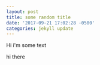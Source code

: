 ```yaml
---
layout: post
title: some random title
date: '2017-09-21 17:02:28 -0500'
categories: jekyll update
---
```



Hi i'm some text

<div>hi there</div>